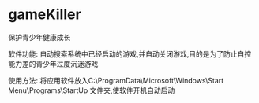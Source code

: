 # gameKiller
保护青少年健康成长

软件功能:
自动搜索系统中已经启动的游戏,并自动关闭游戏,目的是为了防止自控能力差的青少年过度沉迷游戏

使用方法:
将应用软件放入C:\ProgramData\Microsoft\Windows\Start Menu\Programs\StartUp 文件夹,使软件开机自动启动
